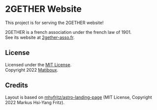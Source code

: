 # 2GETHER Website

This project is for serving the 2GETHER website!

2GETHER is a french association under the french law of 1901.  
See its website at [2gether-asso.fr](https://2gether-asso.fr).


## License

Licensed under the [MIT License](LICENSE).  
Copyright 2022 [Matiboux](https://matiboux.me).


## Credits

Layout is based on [mhyfritz/astro-landing-page](https://github.com/mhyfritz/astro-landing-page) (MIT License, Copyright 2022 Markus Hsi-Yang Fritz).
